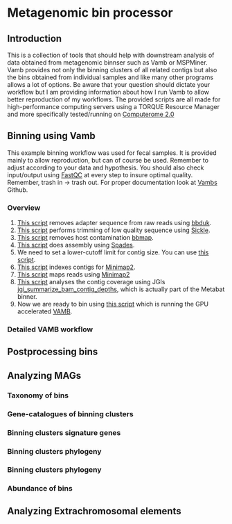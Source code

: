 # Metagenomic bin processor
## Introduction
This is a collection of tools that should help with downstream analysis of data obtained from metagenomic binnser such as Vamb or MSPMiner.
Vamb provides not only the binning clusters of all related contigs but also the bins obtained from individual samples and like many other programs allows a lot of options. Be aware that your question should dictate your workflow but I am providing information about how I run Vamb to allow better reproduction of my workflows.
The provided scripts are all made for high-performance computing servers using a TORQUE Resource Manager and more specifically tested/running on [Computerome 2.0](https://www.computerome.dk/display/C2W/Computerome+2.0)
## Binning using Vamb
This example binning workflow was used for fecal samples. It is provided mainly to allow reproduction, but can of course be used. Remember to adjust according to your data and hypothesis. You should also check input/output using [FastQC](https://github.com/s-andrews/FastQC) at every step to insure optimal quality. Remember, trash in -> trash out. For proper documentation look at [Vambs](https://github.com/RasmussenLab/vamb) Github.
### Overview
1. [This script](https://github.com/gisleDK/Vamb_tools/blob/main/Scripts/qsub_bbduk_KTrim.sh) removes adapter sequence from raw reads using [bbduk](https://jgi.doe.gov/data-and-tools/bbtools/bb-tools-user-guide/).
2. [This script](https://github.com/gisleDK/Vamb_tools/blob/main/Scripts/qsub_sickle.sh) performs trimming of low quality sequence using [Sickle](https://github.com/najoshi/sickle).
3. [This script](https://github.com/gisleDK/Vamb_tools/blob/main/Scripts/qsub_bbmap_Decon.sh) removes host contamination [bbmap](https://jgi.doe.gov/data-and-tools/bbtools/bb-tools-user-guide/).
4. [This script](https://github.com/gisleDK/Vamb_tools/blob/main/Scripts/qsub_spades.sh) does assembly using [Spades](https://github.com/ablab/spades).
5. We need to set a lower-cutoff limit for contig size. You can use [this script](https://github.com/gisleDK/Vamb_tools/blob/main/Scripts/qsub_batch_fasta_select.sh).
6. [This script](https://github.com/gisleDK/Vamb_tools/blob/main/Scripts/qsub_minimap2_index.sh) indexes contigs for [Minimap2](https://github.com/lh3/minimap2).
7. [This script](https://github.com/gisleDK/Vamb_tools/blob/main/Scripts/minimap2_align.sh) maps reads using [Minimap2](https://github.com/lh3/minimap2)
8. [This script](https://github.com/gisleDK/Vamb_tools/blob/main/Scripts/qsub_fasta_coverage.sh) analyses the contig coverage using JGIs [jgi_summarize_bam_contig_depths](https://bitbucket.org/berkeleylab/metabat/src/master/), which is actually part of the Metabat binner.
9. Now we are ready to bin using [this script](https://github.com/gisleDK/Vamb_tools/blob/main/Scripts/qsub_vamb_bin.sh) which is running the GPU accelerated [VAMB](https://github.com/RasmussenLab/vamb).

### Detailed VAMB workflow

## Postprocessing bins

## Analyzing MAGs

### Taxonomy of bins

### Gene-catalogues of binning clusters

### Binning clusters signature genes

### Binning clusters phylogeny

### Binning clusters phylogeny

### Abundance of bins

## Analyzing Extrachromosomal elements
